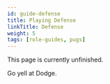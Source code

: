 ```yaml
---
id: guide-defense
title: Playing Defense
linkTitle: Defense
weight: 5
tags: [role-guides, pugs]
---
```

This page is currently unfinished.

Go yell at Dodge.
